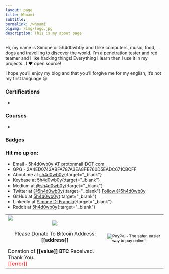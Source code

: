```yaml
---
layout: page
title: Whoami
subtitle: 
permalink: /whoami
bigimg: /img/logo.jpg
description: This is my about page
---
```


Hi, my name is Simone or 5h4d0wb0y and I like computers, music, food, dogs and travelling to discover the world. I'm a penetration tester and red teamer and I like hacking things! Everything I learn then I use it in my projects.. I :heart: open source!

I hope you’ll enjoy my blog and that you’ll forgive me for my english, it’s not my first language :smiley:


### Certifications

* 


### Courses

* 


### Badges

<script src="https://www.hackthebox.eu/badge/8011"></script>


### Hit me up on:

* Email - 5h4d0wb0y AT protonmail DOT com
* GPG - 2A4ED0743ABFA787A3EA8FE760D5EADC671CBCFF
* About.me at [sh4d0wb0y](https://about.me/sh4d0wb0y){:target="_blank"}
* Keybase at [5h4d0wb0y](https://keybase.io/5h4d0wb0y){:target="_blank"}
* Medium at [@sh4d0wb0y](https://medium.com/@sh4d0wb0y){:target="_blank"}
* Twitter at [@5h4d0wb0y](https://twitter.com/5h4d0wb0y){:target="_blank"} <a href="https://twitter.com/5h4d0wb0y?ref_src=twsrc%5Etfw" class="twitter-follow-button" data-show-count="false">Follow @5h4d0wb0y</a><script async src="https://platform.twitter.com/widgets.js" charset="utf-8"></script>
* GitHub at [5h4d0wb0y](https://github.com/5h4d0wb0y){:target="_blank"}
* LinkedIn at [Simone Di Francia](https://linkedin.com/in/simone-di-francia-474513142){:target="_blank"}
* Reddit at [5h4d0wb0y](https://www.reddit.com/user/5h4d0wb0y){:target="_blank"}

<table class="table table-borderless no-border">
<tr class='borderless'><td>
  <script type="text/javascript" src="https://ajax.googleapis.com/ajax/libs/jquery/1.8.0/jquery.min.js"></script>
  <script type="text/javascript" src="https://blockchain.info/Resources/js/pay-now-button.js"></script>
  <div style="font-size:16px;margin:0 auto;width:300px" class="blockchain-btn"
     data-address="18vSjKGPMS6wgBa2ND8RubbvuzSgkvrQaE"
     data-shared="false">
    <div class="blockchain stage-begin">
        <img src="https://blockchain.info/Resources/buttons/donate_64.png"/>
    </div>
    <div class="blockchain stage-loading" style="text-align:center">
        <img src="https://blockchain.info/Resources/loading-large.gif"/>
    </div>
    <div class="blockchain stage-ready">
         <p align="center">Please Donate To Bitcoin Address: <b>[[address]]</b></p>
         <p align="center" class="qr-code"></p>
    </div>
    <div class="blockchain stage-paid">
         Donation of <b>[[value]] BTC</b> Received. Thank You.
    </div>
    <div class="blockchain stage-error">
        <font color="red">[[error]]</font>
    </div>
  </div>
</td>
<td>
<form action="https://www.paypal.com/cgi-bin/webscr" method="post" target="_top">
<input type="hidden" name="cmd" value="_s-xclick">
<input type="hidden" name="hosted_button_id" value="626Y5ZB94X3NE">
<input type="image" src="https://www.paypalobjects.com/en_US/IT/i/btn/btn_donateCC_LG.gif" border="0" name="submit" alt="PayPal - The safer, easier way to pay online!">
<img alt="" border="0" src="https://www.paypalobjects.com/en_US/i/scr/pixel.gif" width="1" height="1">
</form>
</td></tr></table>
